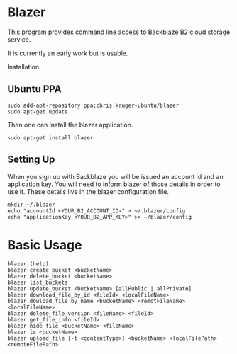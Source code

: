 # Blazer 

This program provides command line access to [Backblaze](https://www.backblaze.com/b2/cloud-storage.html) 
B2 cloud storage service. 

It is currently an early work but is usable. 

Installation 

## Ubuntu PPA 

    sudo add-apt-repository ppa:chris.kruger+ubuntu/blazer
    sudo apt-get update 

Then one can install the blazer application.

    sudo apt-get install blazer

## Setting Up

When you sign up with Backblaze you will be issued an account id and an 
application key. You will need to inform blazer of those details in order to 
use it. These details live in the blazer configuration file.

    mkdir ~/.blazer 
    echo "accountId <YOUR_B2_ACCOUNT_ID>" > ~/.blazer/config
    echo "applicationKey <YOUR_B2_APP_KEY>" >> ~/blazer/config

# Basic Usage

    blazer (help)
    blazer create_bucket <bucketName>
    blazer delete_bucket <bucketName>
    blazer list_buckets
    blazer update_bucket <bucketName> [allPublic | allPrivate]
    blazer download_file_by_id <fileId> <localFileName>
    blazer dowload_file_by_name <bucketName> <remotFileName> <localFileName>
    blazer delete_file_version <fileName> <fileId>
    blazer get_file_info <fileId>
    blazer hide_file <bucketName> <fileName>
    blazer ls <bucketName>
    blazer upload_file [-t <contentType>] <bucketName> <localFilePath> <remoteFilePath>

